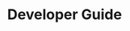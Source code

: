 ---
title: "Developer Guide"
type: docs
aliases: /archive_v_3_0/developer_guide/
weight: 20
url: /archive_v_3_0/developer_guide/
---